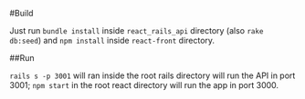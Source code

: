 #Build

Just run `bundle install` inside `react_rails_api` directory (also `rake db:seed`) and `npm install` inside `react-front` directory.

##Run

`rails s -p 3001` will ran inside the root rails directory will run the API in port 3001; `npm start` in the root react directory will run the app in port 3000.